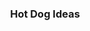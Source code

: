 ---
class: "col-sm-6 col-md-4 grid-item illustrator"
image: assets/images/portfolio/illustrator/005sm.jpg
link: "discipline/illustrator_projects.html#hotdog"
focus: Magazine
name: Hot Dog Ideas
description: A magazine page with hot dog ideas.

divid: "hotdog"
title: <h3>Hot Dog Ideas</h3>
description_long: <p>This project was produced for the same Summer 2022 Typography course as an exercise in arranging text atop of photos.</p>
imagelinks: 
  - /assets/images/portfolio/illustrator/005.jpg
  - /assets/images/portfolio/illustrator/006.jpg
images: 
  - /assets/images/portfolio/illustrator/005sm.jpg
  - /assets/images/portfolio/illustrator/006.jpg
foci: 
  - Opacity
  - Font choices
  - Call-out composition
---